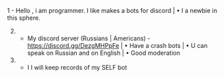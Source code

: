 1 - Hello , i am programmer. I like makes a bots for discord
| • I a newbie in this sphere.

2. - My discord server (Russians | Americans) - https://discord.gg/DezgMHPpFe
| • Have a crash bots
| • U can speak on Russian and on English
| • Good moderation

3. - I I will keep records of my SELF bot

